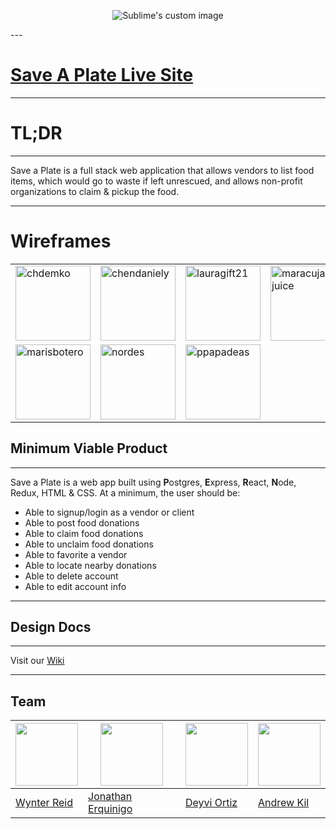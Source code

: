 <p align="center">
  <img src="https://user-images.githubusercontent.com/22200791/55772723-73a18600-5a5b-11e9-9080-bc5f715a1778.png" alt="Sublime's custom image"/>
</p>
---

# [Save A Plate Live Site](http://save-a-plate.herokuapp.com/)

---

# TL;DR

---

Save a Plate is a full stack web application that allows vendors to list food items, which would go to waste if left unrescued, and allows non-profit organizations to claim & pickup the food.

---

# Wireframes

<center>
  <table>
    <tr>
      <td><a href="https://raw.githubusercontent.com/jerquinigo/SaveAPlate/master/DOCS/Wireframes/Home%20Page.png"><img width="120" alt="chdemko" src="https://raw.githubusercontent.com/jerquinigo/SaveAPlate/master/DOCS/Wireframes/Home%20Page.png"></a></td>
      <td><a href="https://raw.githubusercontent.com/jerquinigo/SaveAPlate/master/DOCS/Wireframes/Feed.png"><img width="120" alt="chendaniely" src="https://raw.githubusercontent.com/jerquinigo/SaveAPlate/master/DOCS/Wireframes/Feed.png"></a></td>
      <td><a href="https://raw.githubusercontent.com/jerquinigo/SaveAPlate/master/DOCS/Wireframes/Vendor%20View%20-%20Vendor%20Profile.png"><img width="120" alt="lauragift21" src="https://raw.githubusercontent.com/jerquinigo/SaveAPlate/master/DOCS/Wireframes/Vendor%20View%20-%20Vendor%20Profile.png"></a></td>
      <td><a href="https://raw.githubusercontent.com/jerquinigo/SaveAPlate/master/DOCS/Wireframes/Vendor%20View%20-%20Vendor%20Profile%20-%20Add%20Item%20Form.png"><img width="120" alt="maracuja-juice" src="https://raw.githubusercontent.com/jerquinigo/SaveAPlate/master/DOCS/Wireframes/Vendor%20View%20-%20Vendor%20Profile%20-%20Add%20Item%20Form.png"></a></td>
    </tr>
    <tr>
      <td><a href="https://raw.githubusercontent.com/jerquinigo/SaveAPlate/master/DOCS/Wireframes/Client%20Profile.png"><img width="120" alt="marisbotero" src="https://raw.githubusercontent.com/jerquinigo/SaveAPlate/master/DOCS/Wireframes/Client%20Profile.png"></a></td>
      <td><a href="https://raw.githubusercontent.com/jerquinigo/SaveAPlate/master/DOCS/Wireframes/Client%20View%20-%20Vendor%20Profile.png"><img width="120" alt="nordes" src="https://raw.githubusercontent.com/jerquinigo/SaveAPlate/master/DOCS/Wireframes/Client%20View%20-%20Vendor%20Profile.png"></a></td>
      <td><a href="https://raw.githubusercontent.com/jerquinigo/SaveAPlate/master/DOCS/Wireframes/Client%20Profile%20-%20Edit%20Profile%20-%20Form.png"><img width="120" alt="ppapadeas" src="https://raw.githubusercontent.com/jerquinigo/SaveAPlate/master/DOCS/Wireframes/Client%20Profile%20-%20Edit%20Profile%20-%20Form.png"></a></td>
    </tr>
  </table>
</center>

## Minimum Viable Product

---

Save a Plate is a web app built using **P**ostgres, **E**xpress, **R**eact, **N**ode, Redux, HTML & CSS. At a minimum, the user should be:

- Able to signup/login as a vendor or client
- Able to post food donations
- Able to claim food donations
- Able to unclaim food donations
- Able to favorite a vendor
- Able to locate nearby donations
- Able to delete account
- Able to edit account info

---

## Design Docs

---

Visit our [Wiki](https://github.com/jerquinigo/SaveAPlate/wiki)

---

## Team

| <img src="https://avatars3.githubusercontent.com/u/43793502?s=400&v=4" width="100"> | <img src="https://avatars2.githubusercontent.com/u/43793569?s=460&v=4" width="100"> | <img src="https://avatars1.githubusercontent.com/u/41707636?s=460&v=4" width="100"> | <img src="https://avatars1.githubusercontent.com/u/22200791?s=460&v=4" width="100"> |
| ----------------------------------------------------------------------------------- | ----------------------------------------------------------------------------------- | ----------------------------------------------------------------------------------- | ----------------------------------------------------------------------------------- |
| [Wynter Reid](https://github.com/wynterreid)                                        | [Jonathan Erquinigo](https://github.com/jerquinigo)                                 | [Deyvi Ortiz](https://github.com/SurgamSurgam)                                      | [Andrew Kil](https://github.com/Andrew-Kil)                                         |
